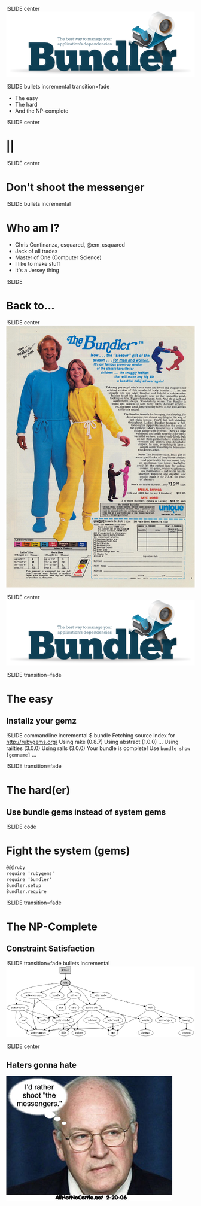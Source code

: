 !SLIDE center 
![Bundler](gembundler.png)

!SLIDE bullets incremental transition=fade
* The easy
* The hard
* And the NP-complete

!SLIDE center
# ||

!SLIDE center
# Don't shoot the messenger

!SLIDE bullets incremental 
# Who am I?
* Chris Continanza, csquared,  @em_csquared
* Jack of all trades
* Master of One (Computer Science)
* I like to make stuff
* It's a Jersey thing 

!SLIDE 
# Back to...

!SLIDE center 
![Bundler](the_bundler.jpg)

!SLIDE center 
![Bundler](gembundler.png)

!SLIDE transition=fade 
# The easy 
## Installz your gemz

!SLIDE commandline incremental 
	$ bundle 
	Fetching source index for http://rubygems.org/
	Using rake (0.8.7) 
	Using abstract (1.0.0)
	...
	Using railties (3.0.0)
	Using rails (3.0.0) 
	Your bundle is complete! Use `bundle show [gemname]` ...


!SLIDE transition=fade 
# The hard(er) 
## Use bundle gems instead of system gems

!SLIDE code 
# Fight the system (gems)

	@@@ruby
	require 'rubygems'
	require 'bundler'
	Bundler.setup
	Bundler.require

!SLIDE transition=fade 
# The NP-Complete #
## Constraint Satisfaction 

!SLIDE transition=fade bullets incremental
![dependencies](gem_graph.png)

!SLIDE center 
## Haters gonna hate
![shoot_messenger](shoot-messenger.jpg)
